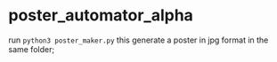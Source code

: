 # poster_automator_alpha
run ```python3 poster_maker.py``` this generate a poster in jpg format in the same folder; 
